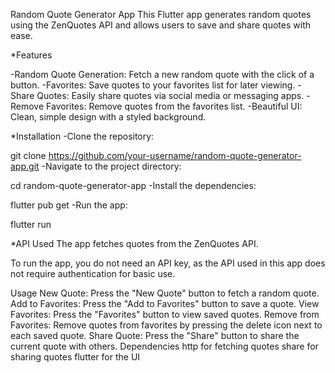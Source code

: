 Random Quote Generator App
This Flutter app generates random quotes using the ZenQuotes API and allows users to save and share quotes with ease.


*Features

-Random Quote Generation: Fetch a new random quote with the click of a button.
-Favorites: Save quotes to your favorites list for later viewing.
-Share Quotes: Easily share quotes via social media or messaging apps.
-Remove Favorites: Remove quotes from the favorites list.
-Beautiful UI: Clean, simple design with a styled background.


*Installation
-Clone the repository:

git clone https://github.com/your-username/random-quote-generator-app.git
-Navigate to the project directory:

cd random-quote-generator-app
-Install the dependencies:

flutter pub get
-Run the app:

flutter run

*API Used
The app fetches quotes from the ZenQuotes API.

To run the app, you do not need an API key, as the API used in this app does not require authentication for basic use.

Usage
New Quote: Press the "New Quote" button to fetch a random quote.
Add to Favorites: Press the "Add to Favorites" button to save a quote.
View Favorites: Press the "Favorites" button to view saved quotes.
Remove from Favorites: Remove quotes from favorites by pressing the delete icon next to each saved quote.
Share Quote: Press the "Share" button to share the current quote with others.
Dependencies
http for fetching quotes
share for sharing quotes
flutter for the UI
